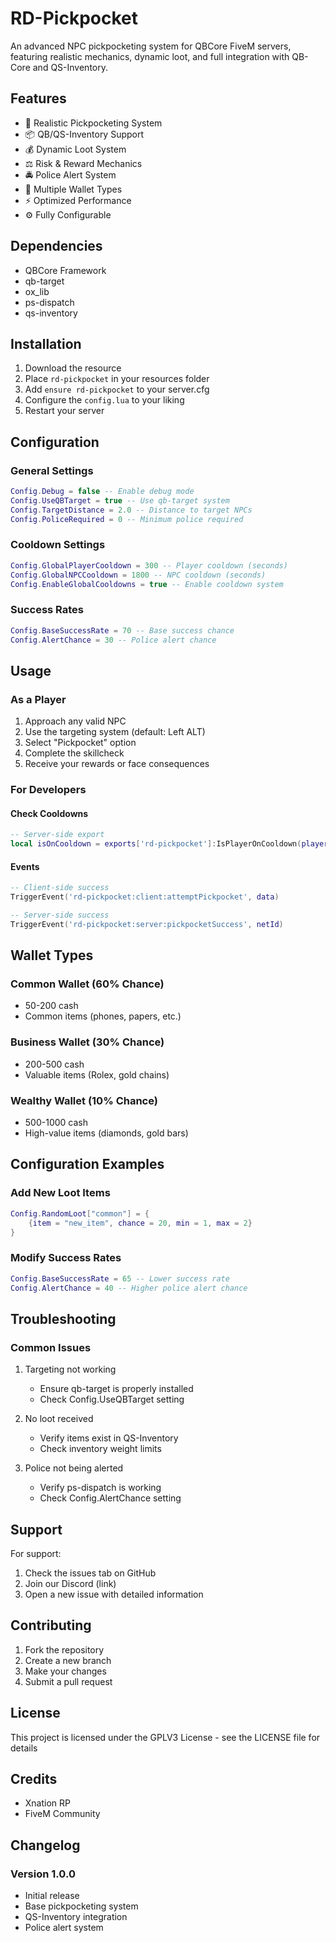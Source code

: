 # RD-Pickpocket

An advanced NPC pickpocketing system for QBCore FiveM servers, featuring realistic mechanics, dynamic loot, and full integration with QB-Core and QS-Inventory.

## Features

- 🎯 Realistic Pickpocketing System
- 📦 QB/QS-Inventory Support
- 💰 Dynamic Loot System
- ⚖️ Risk & Reward Mechanics
- 🚔 Police Alert System
- 💼 Multiple Wallet Types
- ⚡ Optimized Performance
- ⚙️ Fully Configurable

## Dependencies

- QBCore Framework
- qb-target
- ox_lib
- ps-dispatch
- qs-inventory

## Installation

1. Download the resource
2. Place `rd-pickpocket` in your resources folder
3. Add `ensure rd-pickpocket` to your server.cfg
4. Configure the `config.lua` to your liking
5. Restart your server

## Configuration

### General Settings
```lua
Config.Debug = false -- Enable debug mode
Config.UseQBTarget = true -- Use qb-target system
Config.TargetDistance = 2.0 -- Distance to target NPCs
Config.PoliceRequired = 0 -- Minimum police required
```

### Cooldown Settings
```lua
Config.GlobalPlayerCooldown = 300 -- Player cooldown (seconds)
Config.GlobalNPCCooldown = 1800 -- NPC cooldown (seconds)
Config.EnableGlobalCooldowns = true -- Enable cooldown system
```

### Success Rates
```lua
Config.BaseSuccessRate = 70 -- Base success chance
Config.AlertChance = 30 -- Police alert chance
```

## Usage

### As a Player

1. Approach any valid NPC
2. Use the targeting system (default: Left ALT)
3. Select "Pickpocket" option
4. Complete the skillcheck
5. Receive your rewards or face consequences

### For Developers

#### Check Cooldowns
```lua
-- Server-side export
local isOnCooldown = exports['rd-pickpocket']:IsPlayerOnCooldown(playerId)
```

#### Events
```lua
-- Client-side success
TriggerEvent('rd-pickpocket:client:attemptPickpocket', data)

-- Server-side success
TriggerEvent('rd-pickpocket:server:pickpocketSuccess', netId)
```

## Wallet Types

### Common Wallet (60% Chance)
- 50-200 cash
- Common items (phones, papers, etc.)

### Business Wallet (30% Chance)
- 200-500 cash
- Valuable items (Rolex, gold chains)

### Wealthy Wallet (10% Chance)
- 500-1000 cash
- High-value items (diamonds, gold bars)

## Configuration Examples

### Add New Loot Items
```lua
Config.RandomLoot["common"] = {
    {item = "new_item", chance = 20, min = 1, max = 2}
}
```

### Modify Success Rates
```lua
Config.BaseSuccessRate = 65 -- Lower success rate
Config.AlertChance = 40 -- Higher police alert chance
```

## Troubleshooting

### Common Issues

1. Targeting not working
   - Ensure qb-target is properly installed
   - Check Config.UseQBTarget setting

2. No loot received
   - Verify items exist in QS-Inventory
   - Check inventory weight limits

3. Police not being alerted
   - Verify ps-dispatch is working
   - Check Config.AlertChance setting

## Support

For support:
1. Check the issues tab on GitHub
2. Join our Discord (link)
3. Open a new issue with detailed information

## Contributing

1. Fork the repository
2. Create a new branch
3. Make your changes
4. Submit a pull request

## License

This project is licensed under the GPLV3 License - see the LICENSE file for details

## Credits

- Xnation RP
- FiveM Community

## Changelog

### Version 1.0.0
- Initial release
- Base pickpocketing system
- QS-Inventory integration
- Police alert system
